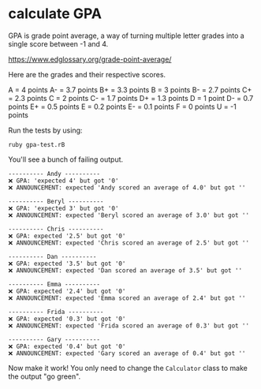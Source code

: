 # calculate GPA
GPA is grade point average, a way of turning multiple letter grades into a single score between -1 and 4.

https://www.edglossary.org/grade-point-average/

Here are the grades and their respective scores.

A = 4 points
A- = 3.7 points
B+ = 3.3 points
B = 3 points
B- = 2.7 points
C+ = 2.3 points
C = 2 points
C- = 1.7 points
D+ = 1.3 points
D = 1 point
D- = 0.7 points
E+ = 0.5 points
E = 0.2 points
E- = 0.1 points
F = 0 points
U = -1 points

Run the tests by using:

```shell
ruby gpa-test.rB
```

You'll see a bunch of failing output.

```
---------- Andy ----------
❌ GPA: 'expected 4' but got '0'
❌ ANNOUNCEMENT: expected 'Andy scored an average of 4.0' but got '' 

---------- Beryl ----------
❌ GPA: 'expected 3' but got '0'
❌ ANNOUNCEMENT: expected 'Beryl scored an average of 3.0' but got '' 

---------- Chris ----------
❌ GPA: expected '2.5' but got '0'
❌ ANNOUNCEMENT: expected 'Chris scored an average of 2.5' but got '' 

---------- Dan ----------
❌ GPA: expected '3.5' but got '0'
❌ ANNOUNCEMENT: expected 'Dan scored an average of 3.5' but got '' 

---------- Emma ----------
❌ GPA: expected '2.4' but got '0'
❌ ANNOUNCEMENT: expected 'Emma scored an average of 2.4' but got '' 

---------- Frida ----------
❌ GPA: expected '0.3' but got '0'
❌ ANNOUNCEMENT: expected 'Frida scored an average of 0.3' but got '' 

---------- Gary ----------
❌ GPA: expected '0.4' but got '0'
❌ ANNOUNCEMENT: expected 'Gary scored an average of 0.4' but got '' 
```

Now make it work! You only need to change the `Calculator` class to make the output "go green".
